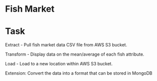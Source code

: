 # Fish Market

# Task
Extract - Pull fish market data CSV file from AWS S3 bucket.

Transform - Display data on the mean/average of each fish attribute.

Load - Load to a new location within AWS S3 bucket.


Extension: Convert the data into a format that can be stored in MongoDB
